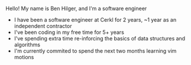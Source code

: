 Hello! My name is Ben Hilger, and I'm a software engineer

* I have been a software engineer at Cerkl for 2 years, ~1 year as an independent contractor
* I've been coding in my free time for 5+ years
* I've spending extra time re-inforcing the basics of data structures and algorithms
* I'm currently commited to spend the next two months learning vim motions
